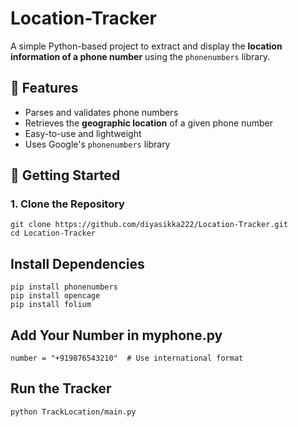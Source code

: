 # Location-Tracker

A simple Python-based project to extract and display the **location information of a phone number** using the `phonenumbers` library.

## 🔧 Features

- Parses and validates phone numbers
- Retrieves the **geographic location** of a given phone number
- Easy-to-use and lightweight
- Uses Google's `phonenumbers` library

## 🚀 Getting Started

### 1. Clone the Repository

    git clone https://github.com/diyasikka222/Location-Tracker.git
    cd Location-Tracker

## Install Dependencies
    pip install phonenumbers
    pip install opencage
    pip install folium

## Add Your Number in myphone.py

    number = "+919876543210"  # Use international format

## Run the Tracker

    python TrackLocation/main.py
